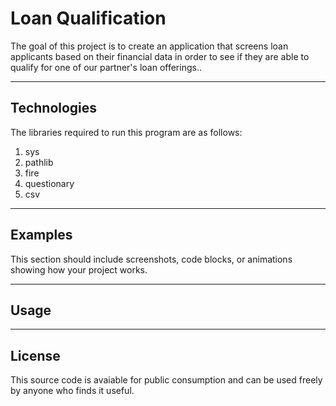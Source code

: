 # Loan Qualification

The goal of this project is to create an application that screens loan applicants based on their financial data in order to see if they are able to qualify for one of our partner's loan offerings..

---

## Technologies

The libraries required to run this program are as follows:

1) sys
2) pathlib
3) fire
4) questionary
5) csv


---

## Examples

This section should include screenshots, code blocks, or animations showing how your project works.

---

## Usage



---


## License

This source code is avaiable for public consumption and can be used freely by anyone who finds it useful.
